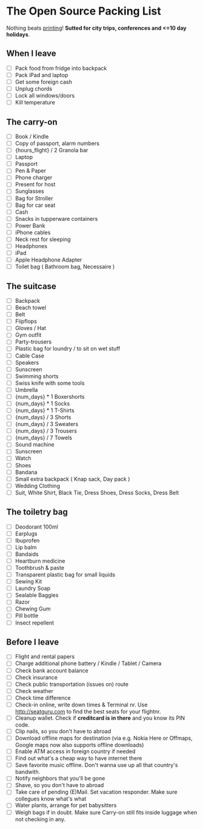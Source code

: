 # The Open Source Packing List

Nothing beats [printing](https://raw.github.com/hjhart/packing-list/master/README.md)! **Sutted for city trips, conferences and <=10 day holidays**.

## When I leave

- [ ] Pack food from fridge into backpack
- [ ] Pack iPad and laptop
- [ ] Get some foreign cash
- [ ] Unplug chords
- [ ] Lock all windows/doors
- [ ] Kill temperature

## The carry-on

- [ ] Book / Kindle
- [ ] Copy of passport, alarm numbers
- [ ] {hours_flight} / 2 Granola bar
- [ ] Laptop
- [ ] Passport
- [ ] Pen & Paper
- [ ] Phone charger
- [ ] Present for host
- [ ] Sunglasses
- [ ] Bag for Stroller
- [ ] Bag for car seat
- [ ] Cash
- [ ] Snacks in tupperware containers
- [ ] Power Bank
- [ ] iPhone cables
- [ ] Neck rest for sleeping
- [ ] Headphones 
- [ ] iPad
- [ ] Apple Headphone Adapter
- [ ] Toilet bag ( Bathroom bag, Necessaire ) 

## The suitcase

- [ ] Backpack
- [ ] Beach towel
- [ ] Belt
- [ ] Flipflops
- [ ] Gloves / Hat
- [ ] Gym outfit
- [ ] Party-trousers
- [ ] Plastic bag for loundry / to sit on wet stuff
- [ ] Cable Case
- [ ] Speakers
- [ ] Sunscreen
- [ ] Swimming shorts
- [ ] Swiss knife with some tools
- [ ] Umbrella
- [ ] {num_days} * 1 Boxershorts
- [ ] {num_days} * 1 Socks
- [ ] {num_days} * 1 T-Shirts
- [ ] {num_days} / 3 Shorts
- [ ] {num_days} / 3 Sweaters
- [ ] {num_days} / 3 Trousers
- [ ] {num_days} / 7 Towels
- [ ] Sound machine
- [ ] Sunscreen
- [ ] Watch
- [ ] Shoes
- [ ] Bandana
- [ ] Small extra backpack ( Knap sack, Day pack ) 
- [ ] Wedding Clothing
- [ ] Suit, White Shirt, Black Tie, Dress Shoes, Dress Socks, Dress Belt

## The toiletry bag

- [ ] Deodorant 100ml
- [ ] Earplugs
- [ ] Ibuprofen
- [ ] Lip balm
- [ ] Bandaids
- [ ] Heartburn medicine
- [ ] Toothbrush & paste
- [ ] Transparent plastic bag for small liquids
- [ ] Sewing Kit
- [ ] Laundry Soap
- [ ] Sealable Baggies
- [ ] Razor
- [ ] Chewing Gum
- [ ] Pill bottle
- [ ] Insect repellent

## Before I leave

- [ ] Flight and rental papers
- [ ] Charge additional phone battery / Kindle / Tablet / Camera
- [ ] Check bank account balance
- [ ] Check insurance
- [ ] Check public transportation (issues on) route
- [ ] Check weather
- [ ] Check time difference
- [ ] Check-in online, write down times & Terminal nr. Use http://seatguru.com to find the best seats for your flightnr.
- [ ] Cleanup wallet. Check if **creditcard is in there** and you know its PIN code.
- [ ] Clip nails, so you don't have to abroad
- [ ] Download offline maps for destination (via e.g. Nokia Here or Offmaps, Google maps now also supports offline downloads)
- [ ] Enable ATM access in foreign country if needed
- [ ] Find out what's a cheap way to have internet there
- [ ] Save favorite music offline. Don't wanna use up all that country's bandwith.
- [ ] Notify neighbors that you'll be gone
- [ ] Shave, so you don't have to abroad
- [ ] Take care of pending (E)Mail. Set vacation responder. Make sure collegues know what's what
- [ ] Water plants, arrange for pet babysitters
- [ ] Weigh bags if in doubt. Make sure Carry-on still fits inside luggage when not checking in any.
